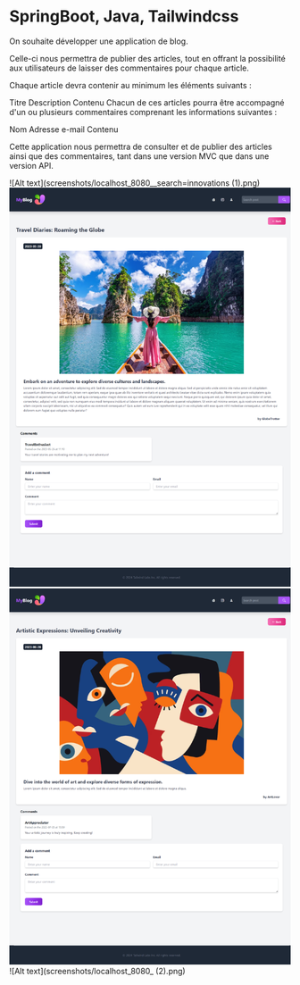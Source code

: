 # SpringBoot, Java, Tailwindcss

On souhaite développer une application de blog.

Celle-ci nous permettra de publier des articles, tout en offrant la possibilité aux utilisateurs de laisser des commentaires pour chaque article.

Chaque article devra contenir au minimum les éléments suivants :

Titre
Description
Contenu
Chacun de ces articles pourra être accompagné d'un ou plusieurs commentaires comprenant les informations suivantes :

Nom
Adresse e-mail
Contenu

Cette application nous permettra de consulter et de publier des articles ainsi que des commentaires, tant dans une version MVC que dans une version API.

![Alt text](screenshots/localhost_8080__search=innovations (1).png)
![Alt text](screenshots/localhost_8080_post_d86914c4-ad73-45c1-b852-27c7020eb9a2.png)
![Alt text](screenshots/localhost_8080_post_4de84536-6c05-481c-82fe-754ff26eae18.png)
![Alt text](screenshots/localhost_8080_ (2).png)
